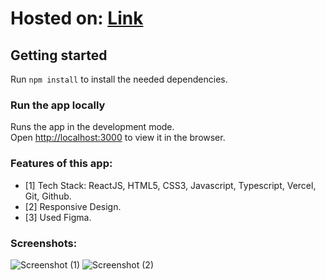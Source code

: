# Hosted on: [Link](https://relativetask.vercel.app/)

## Getting started
Run `npm install` to install the needed dependencies.

### Run the app locally
Runs the app in the development mode.\
Open [http://localhost:3000](http://localhost:3000) to view it in the browser.

### Features of this app:
- [1] Tech Stack: ReactJS, HTML5, CSS3, Javascript, Typescript, Vercel, Git, Github.
- [2] Responsive Design.
- [3] Used Figma.


### Screenshots:
![Screenshot (1)](../../Desktop/relative/src/Assets/Screenshots/Screenshot1.png)
![Screenshot (2)](../../Desktop/relative/src/Assets/Screenshots/Screenshot2.png)
